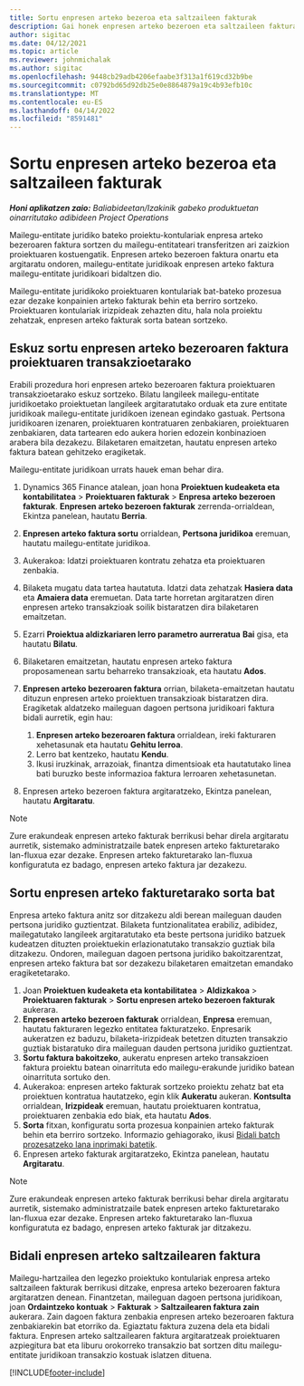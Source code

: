 ```yaml
---
title: Sortu enpresen arteko bezeroa eta saltzaileen fakturak
description: Gai honek enpresen arteko bezeroen eta saltzaileen fakturak nola sortu jakiteko informazioa eskaintzen du.
author: sigitac
ms.date: 04/12/2021
ms.topic: article
ms.reviewer: johnmichalak
ms.author: sigitac
ms.openlocfilehash: 9448cb29adb4206efaabe3f313a1f619cd32b9be
ms.sourcegitcommit: c0792bd65d92db25e0e8864879a19c4b93efb10c
ms.translationtype: MT
ms.contentlocale: eu-ES
ms.lasthandoff: 04/14/2022
ms.locfileid: "8591481"
---
```

# <a name="create-intercompany-customer-and-vendor-invoices"></a>Sortu enpresen arteko bezeroa eta saltzaileen fakturak

_**Honi aplikatzen zaio:** Baliabideetan/Izakinik gabeko produktuetan oinarritutako adibideen Project Operations_

Mailegu-entitate juridiko bateko proiektu-kontulariak enpresa arteko bezeroaren faktura sortzen du mailegu-entitateari transferitzen ari zaizkion proiektuaren kostuengatik. Enpresen arteko bezeroen faktura onartu eta argitaratu ondoren, mailegu-entitate juridikoak enpresen arteko faktura mailegu-entitate juridikoari bidaltzen dio.

Mailegu-entitate juridikoko proiektuaren kontulariak bat-bateko prozesua ezar dezake konpainien arteko fakturak behin eta berriro sortzeko. Proiektuaren kontulariak irizpideak zehazten ditu, hala nola proiektu zehatzak, enpresen arteko fakturak sorta batean sortzeko.

## <a name="manually-create-an-intercompany-customer-invoice-for-project-transactions"></a>Eskuz sortu enpresen arteko bezeroaren faktura proiektuaren transakzioetarako 

Erabili prozedura hori enpresen arteko bezeroaren faktura proiektuaren transakzioetarako eskuz sortzeko. Bilatu langileek mailegu-entitate juridikoetako proiektuetan langileek argitaratutako orduak eta zure entitate juridikoak mailegu-entitate juridikoen izenean egindako gastuak. Pertsona juridikoaren izenaren, proiektuaren kontratuaren zenbakiaren, proiektuaren zenbakiaren, data tartearen edo aukera horien edozein konbinazioen arabera bila dezakezu. Bilaketaren emaitzetan, hautatu enpresen arteko faktura batean gehitzeko eragiketak. 

Mailegu-entitate juridikoan urrats hauek eman behar dira. 

1. Dynamics 365 Finance atalean, joan hona **Proiektuen kudeaketa eta kontabilitatea** > **Proiektuaren fakturak** > **Enpresa arteko bezeroen fakturak**. **Enpresen arteko bezeroen fakturak** zerrenda-orrialdean, Ekintza panelean, hautatu **Berria**.
2. **Enpresen arteko faktura sortu** orrialdean, **Pertsona juridikoa** eremuan, hautatu mailegu-entitate juridikoa.
3. Aukerakoa: Idatzi proiektuaren kontratu zehatza eta proiektuaren zenbakia.
4. Bilaketa mugatu data tartea hautatuta. Idatzi data zehatzak **Hasiera data** eta **Amaiera data** eremuetan. Data tarte horretan argitaratzen diren enpresen arteko transakzioak soilik bistaratzen dira bilaketaren emaitzetan.
5. Ezarri **Proiektua aldizkariaren lerro parametro aurreratua** **Bai** gisa, eta hautatu **Bilatu**.
6. Bilaketaren emaitzetan, hautatu enpresen arteko faktura proposamenean sartu beharreko transakzioak, eta hautatu **Ados**.
7. **Enpresen arteko bezeroaren faktura** orrian, bilaketa-emaitzetan hautatu dituzun enpresen arteko proiektuen transakzioak bistaratzen dira. Eragiketak aldatzeko maileguan dagoen pertsona juridikoari faktura bidali aurretik, egin hau:
  
    1. **Enpresen arteko bezeroaren faktura** orrialdean, ireki fakturaren xehetasunak eta hautatu **Gehitu lerroa**.
    2. Lerro bat kentzeko, hautatu **Kendu**.
    3. Ikusi iruzkinak, arrazoiak, finantza dimentsioak eta hautatutako linea bati buruzko beste informazioa faktura lerroaren xehetasunetan.
    
8. Enpresen arteko bezeroen faktura argitaratzeko, Ekintza panelean, hautatu **Argitaratu**.

> [!NOTE]
> Zure erakundeak enpresen arteko fakturak berrikusi behar direla argitaratu aurretik, sistemako administratzaile batek enpresen arteko fakturetarako lan-fluxua ezar dezake. Enpresen arteko fakturetarako lan-fluxua konfiguratuta ez badago, enpresen arteko faktura jar dezakezu.

## <a name="create-a-batch-job-for-intercompany-invoices"></a>Sortu enpresen arteko fakturetarako sorta bat

Enpresa arteko faktura anitz sor ditzakezu aldi berean maileguan dauden pertsona juridiko guztientzat. Bilaketa funtzionalitatea erabiliz, adibidez, mailegatutako langileek argitaratutako eta beste pertsona juridiko batzuek kudeatzen dituzten proiektuekin erlazionatutako transakzio guztiak bila ditzakezu. Ondoren, maileguan dagoen pertsona juridiko bakoitzarentzat, enpresen arteko faktura bat sor dezakezu bilaketaren emaitzetan emandako eragiketetarako.

1. Joan **Proiektuen kudeaketa eta kontabilitatea** > **Aldizkakoa** > **Proiektuaren fakturak** > **Sortu enpresen arteko bezeroen fakturak** aukerara.
2. **Enpresen arteko bezeroen fakturak** orrialdean, **Enpresa** eremuan, hautatu fakturaren legezko entitatea fakturatzeko. Enpresarik aukeratzen ez baduzu, bilaketa-irizpideak betetzen dituzten transakzio guztiak bistaratuko dira maileguan dauden pertsona juridiko guztientzat.
3. **Sortu faktura bakoitzeko**, aukeratu enpresen arteko transakzioen faktura proiektu batean oinarrituta edo mailegu-erakunde juridiko batean oinarrituta sortuko den.
4. Aukerakoa: enpresen arteko fakturak sortzeko proiektu zehatz bat eta proiektuen kontratua hautatzeko, egin klik **Aukeratu** aukeran. **Kontsulta** orrialdean, **Irizpideak** eremuan, hautatu proiektuaren kontratua, proiektuaren zenbakia edo biak, eta hautatu **Ados**.
5. **Sorta** fitxan, konfiguratu sorta prozesua konpainien arteko fakturak behin eta berriro sortzeko. Informazio gehiagorako, ikusi [Bidali batch prozesatzeko lana inprimaki batetik](/dynamicsax-2012/appuser-itpro/submit-a-batch-processing-job-from-a-form).
6. Enpresen arteko fakturak argitaratzeko, Ekintza panelean, hautatu **Argitaratu**.

> [!NOTE]
> Zure erakundeak enpresen arteko fakturak berrikusi behar direla argitaratu aurretik, sistemako administratzaile batek enpresen arteko fakturetarako lan-fluxua ezar dezake. Enpresen arteko fakturetarako lan-fluxua konfiguratuta ez badago, enpresen arteko fakturak jar ditzakezu.

## <a name="post-the-intercompany-vendor-invoice"></a>Bidali enpresen arteko saltzailearen faktura

Mailegu-hartzailea den legezko proiektuko kontulariak enpresa arteko saltzaileen fakturak berrikusi ditzake, enpresa arteko bezeroaren faktura argitaratzen denean. Finantzetan, maileguan dagoen pertsona juridikoan, joan **Ordaintzeko kontuak** > **Fakturak** > **Saltzailearen faktura zain** aukerara. Zain dagoen faktura zenbakia enpresen arteko bezeroaren faktura zenbakiarekin bat etorriko da. Egiaztatu faktura zuzena dela eta bidali faktura. Enpresen arteko saltzailearen faktura argitaratzeak proiektuaren azpiegitura bat eta liburu orokorreko transakzio bat sortzen ditu mailegu-entitate juridikoan transakzio kostuak islatzen dituena.


[!INCLUDE[footer-include](../includes/footer-banner.md)]

